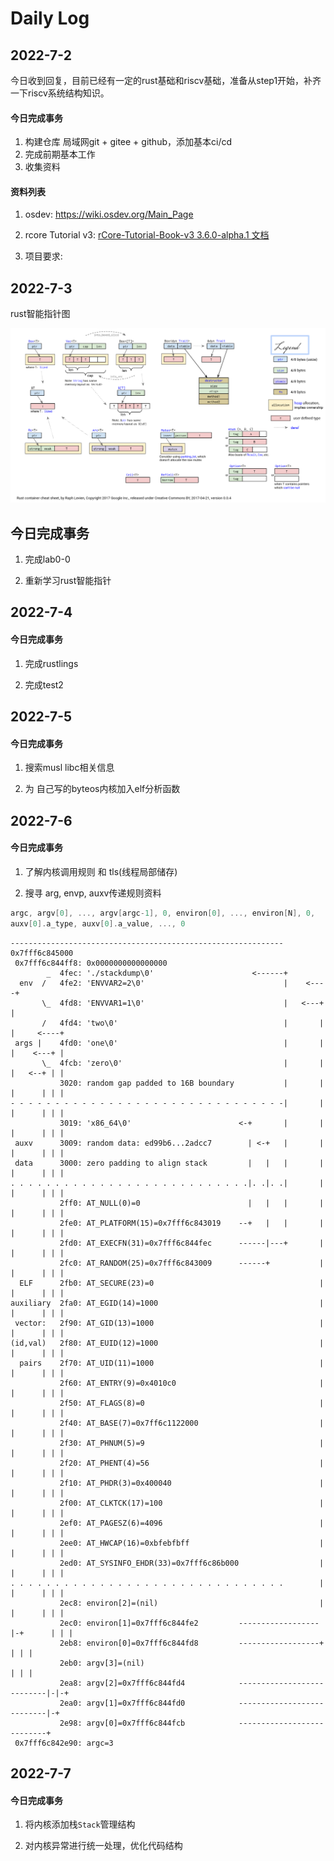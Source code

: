 # Daily Log

## 2022-7-2

今日收到回复，目前已经有一定的rust基础和riscv基础，准备从step1开始，补齐一下riscv系统结构知识。

#### 今日完成事务

1. 构建仓库 局域网git + gitee + github，添加基本ci/cd
2. 完成前期基本工作
3. 收集资料

#### 资料列表

1. osdev: https://wiki.osdev.org/Main_Page

2. rcore Tutorial v3: [rCore-Tutorial-Book-v3 3.6.0-alpha.1 文档](https://rcore-os.github.io/rCore-Tutorial-Book-v3/)

3. 项目要求: 

## 2022-7-3

rust智能指针图

![rust-containers.png](assets-Daily/e5e1f4239aefd1cdcdbece7f4488836714f4cb26.png)

## 今日完成事务

1. 完成lab0-0

2. 重新学习rust智能指针

## 2022-7-4

#### 今日完成事务

1. 完成rustlings

2. 完成test2

## 2022-7-5

#### 今日完成事务

1. 搜索musl libc相关信息

2. 为 自己写的byteos内核加入elf分析函数

## 2022-7-6

#### 今日完成事务

1. 了解内核调用规则 和 tls(线程局部储存) 

2. 搜寻 arg, envp, auxv传递规则资料

```c
argc, argv[0], ..., argv[argc-1], 0, environ[0], ..., environ[N], 0,
auxv[0].a_type, auxv[0].a_value, ..., 0
```

```
------------------------------------------------------------- 0x7fff6c845000
 0x7fff6c844ff8: 0x0000000000000000
        _  4fec: './stackdump\0'                      <------+
  env  /   4fe2: 'ENVVAR2=2\0'                               |    <----+
       \_  4fd8: 'ENVVAR1=1\0'                               |   <---+ |
       /   4fd4: 'two\0'                                     |       | |     <----+
 args |    4fd0: 'one\0'                                     |       | |    <---+ |
       \_  4fcb: 'zero\0'                                    |       | |   <--+ | |
           3020: random gap padded to 16B boundary           |       | |      | | |
- - - - - - - - - - - - - - - - - - - - - - - - - - - - - - -|       | |      | | |
           3019: 'x86_64\0'                        <-+       |       | |      | | |
 auxv      3009: random data: ed99b6...2adcc7        | <-+   |       | |      | | |
 data      3000: zero padding to align stack         |   |   |       | |      | | |
. . . . . . . . . . . . . . . . . . . . . . . . . . .|. .|. .|       | |      | | |
           2ff0: AT_NULL(0)=0                        |   |   |       | |      | | |
           2fe0: AT_PLATFORM(15)=0x7fff6c843019    --+   |   |       | |      | | |
           2fd0: AT_EXECFN(31)=0x7fff6c844fec      ------|---+       | |      | | |
           2fc0: AT_RANDOM(25)=0x7fff6c843009      ------+           | |      | | |
  ELF      2fb0: AT_SECURE(23)=0                                     | |      | | |
auxiliary  2fa0: AT_EGID(14)=1000                                    | |      | | |
 vector:   2f90: AT_GID(13)=1000                                     | |      | | |
(id,val)   2f80: AT_EUID(12)=1000                                    | |      | | |
  pairs    2f70: AT_UID(11)=1000                                     | |      | | |
           2f60: AT_ENTRY(9)=0x4010c0                                | |      | | |
           2f50: AT_FLAGS(8)=0                                       | |      | | |
           2f40: AT_BASE(7)=0x7ff6c1122000                           | |      | | |
           2f30: AT_PHNUM(5)=9                                       | |      | | |
           2f20: AT_PHENT(4)=56                                      | |      | | |
           2f10: AT_PHDR(3)=0x400040                                 | |      | | |
           2f00: AT_CLKTCK(17)=100                                   | |      | | |
           2ef0: AT_PAGESZ(6)=4096                                   | |      | | |
           2ee0: AT_HWCAP(16)=0xbfebfbff                             | |      | | |
           2ed0: AT_SYSINFO_EHDR(33)=0x7fff6c86b000                  | |      | | |
. . . . . . . . . . . . . . . . . . . . . . . . . . . . . . .        | |      | | |
           2ec8: environ[2]=(nil)                                    | |      | | |
           2ec0: environ[1]=0x7fff6c844fe2         ------------------|-+      | | |
           2eb8: environ[0]=0x7fff6c844fd8         ------------------+        | | |
           2eb0: argv[3]=(nil)                                                | | |
           2ea8: argv[2]=0x7fff6c844fd4            ---------------------------|-|-+
           2ea0: argv[1]=0x7fff6c844fd0            ---------------------------|-+
           2e98: argv[0]=0x7fff6c844fcb            ---------------------------+
 0x7fff6c842e90: argc=3 
```

## 2022-7-7

#### 今日完成事务

1. 将内核添加栈`Stack`管理结构

2. 对内核异常进行统一处理，优化代码结构
